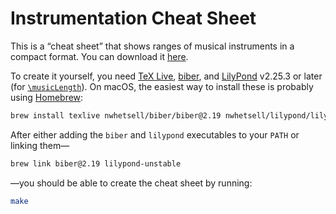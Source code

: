 # Instrumentation Cheat Sheet

This is a “cheat sheet” that shows ranges of musical instruments in a compact format.
You can download it [here](https://github.com/nwhetsell/instrumentation-cheat-sheet/releases/download/v4/instrumentation-cheat-sheet.pdf).

To create it yourself, you need [TeX Live](https://tug.org/texlive/), [biber](https://sourceforge.net/projects/biblatex-biber/), and [LilyPond](https://lilypond.org) v2.25.3 or later (for [`\musicLength`](https://gitlab.com/lilypond/lilypond/-/commit/8c34733e3173649f7e66cbb07ce03225ca33c0e1)).
On macOS, the easiest way to install these is probably using [Homebrew](https://brew.sh):

```sh
brew install texlive nwhetsell/biber/biber@2.19 nwhetsell/lilypond/lilypond-unstable
```

After either adding the `biber` and `lilypond` executables to your `PATH` or linking them—

```sh
brew link biber@2.19 lilypond-unstable
```

—you should be able to create the cheat sheet by running:

```sh
make
```
